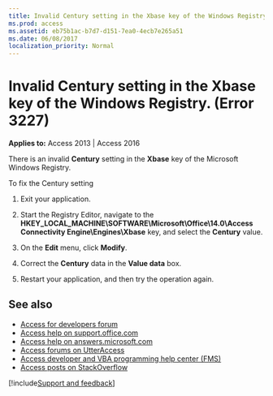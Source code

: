 ```yaml
---
title: Invalid Century setting in the Xbase key of the Windows Registry. (Error 3227)
ms.prod: access
ms.assetid: eb75b1ac-b7d7-d151-7ea0-4ecb7e265a51
ms.date: 06/08/2017
localization_priority: Normal
---
```



# Invalid Century setting in the Xbase key of the Windows Registry. (Error 3227)

  

**Applies to:** Access 2013 | Access 2016

There is an invalid  **Century** setting in the **Xbase** key of the Microsoft Windows Registry.

To fix the Century setting


1. Exit your application.
    
2. Start the Registry Editor, navigate to the  **HKEY_LOCAL_MACHINE\SOFTWARE\Microsoft\Office\14.0\Access Connectivity Engine\Engines\Xbase** key, and select the **Century** value.
    
3. On the  **Edit** menu, click **Modify**.
    
4. Correct the  **Century** data in the **Value data** box.
    
5. Restart your application, and then try the operation again.
    

## See also

- [Access for developers forum](https://social.msdn.microsoft.com/Forums/office/home?forum=accessdev)
- [Access help on support.office.com](https://support.office.com/search/results?query=Access)
- [Access help on answers.microsoft.com](https://answers.microsoft.com/)
- [Access forums on UtterAccess](https://www.utteraccess.com/forum/index.php?act=idx)
- [Access developer and VBA programming help center (FMS)](https://www.fmsinc.com/MicrosoftAccess/developer/)
- [Access posts on StackOverflow](https://stackoverflow.com/questions/tagged/ms-access)

[!include[Support and feedback](~/includes/feedback-boilerplate.md)]
